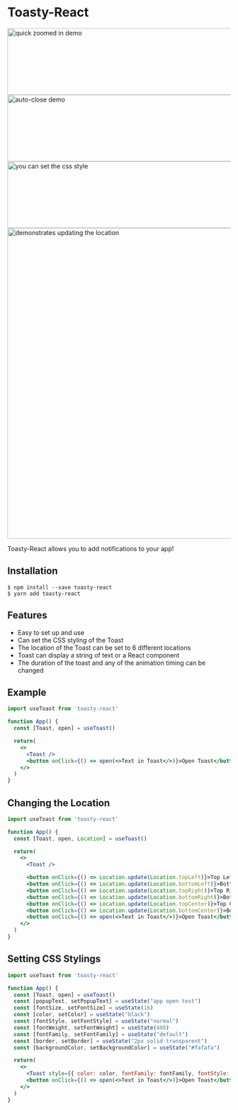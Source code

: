 # Toasty-React


<img src="https://raw.githubusercontent.com/spencercheney/toast/main/demos/quick-demo.gif" height="150" width="550" alt="quick zoomed in demo" />
<img src="https://raw.githubusercontent.com/spencercheney/toast/main/demos/auto-close.gif" height="150" width="550" alt="auto-close demo" />
<img src="https://raw.githubusercontent.com/spencercheney/toast/main/demos/css-style.gif" height="150" width="550" alt="you can set the css style" />


<img src="https://raw.githubusercontent.com/spencercheney/toast/main/demos/location.gif" width="700" alt="demonstrates updating the location" />


Toasty-React allows you to add notifications to your app!

## Installation

```
$ npm install --save toasty-react
$ yarn add toasty-react
```

## Features

- Easy to set up and use
- Can set the CSS styling of the Toast
- The location of the Toast can be set to 6 different locations
- Toast can display a string of text or a React component
- The duration of the toast and any of the animation timing can be changed

## Example

```jsx
import useToast from 'toasty-react'

function App() {
  const [Toast, open] = useToast()

  return(
    <>
      <Toast />
      <button onClick={() => open(<>Text in Toast</>)}>Open Toast</button>
    </>
  )
}
```

## Changing the Location

```jsx
import useToast from 'toasty-react'

function App() {
  const [Toast, open, Location] = useToast()

  return(
    <>
      <Toast />

      <button onClick={() => Location.update(Location.topLeft)}>Top Left</button>
      <button onClick={() => Location.update(Location.bottomLeft)}>Bottom Left</button>
      <button onClick={() => Location.update(Location.topRight)}>Top Right</button>
      <button onClick={() => Location.update(Location.bottomRight)}>Bottom Right</button>
      <button onClick={() => Location.update(Location.topCenter)}>Top Center</button>
      <button onClick={() => Location.update(Location.bottomCenter)}>Bottom Center</button>
      <button onClick={() => open(<>Text in Toast</>)}>Open Toast</button>
    </>
  )
}
```

## Setting CSS Stylings

```jsx
import useToast from 'toasty-react'

function App() {
  const [Toast, open] = useToast()
  const [popupText, setPopupText] = useState("app open test")
  const [fontSize, setFontSize] = useState(16)
  const [color, setColor] = useState("black")
  const [fontStyle, setFontStyle] = useState("normal")
  const [fontWeight, setFontWeight] = useState(400)
  const [fontFamily, setFontFamily] = useState("default")
  const [border, setBorder] = useState("2px solid transparent")
  const [backgroundColor, setBackgroundColor] = useState("#fafafa")

  return(
    <>
      <Toast style={{ color: color, fontFamily: fontFamily, fontStyle: fontStyle, fontWeight: fontWeight, border: border, backgroundColor: backgroundColor }}/>
      <button onClick={() => open(<>Text in Toast</>)}>Open Toast</button>
    </>
  )
}
```
